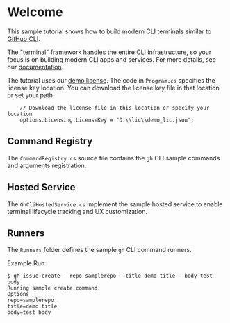 ﻿# Welcome
This sample tutorial shows how to build modern CLI terminals similar to [GitHub CLI](https://cli.github.com/).

The "terminal" framework handles the entire CLI infrastructure,  so your focus is on building modern CLI apps and services. For more details, see our [documentation](https://docs.perpetualintelligence.com/articles/terminal/intro.html).

The tutorial uses our [demo license](https://docs.perpetualintelligence.com/articles/pi-demo/intro.html).
The code in `Program.cs` specifies the license key location. You can download the license key file in that location or set your path.
```
    // Download the license file in this location or specify your location
    options.Licensing.LicenseKey = "D:\\lic\\demo_lic.json";
```

## Command Registry
The `CommandRegistry.cs` source file contains the `gh` CLI sample commands and arguments registration.

## Hosted Service
The `GhCliHostedService.cs` implement the sample hosted service to enable terminal lifecycle tracking and UX customization.

## Runners
The `Runners` folder defines the sample `gh` CLI command runners.

Example Run:
```
$ gh issue create --repo samplerepo --title demo title --body test body
Running sample create command.
Options
repo=samplerepo
title=demo title
body=test body
```

